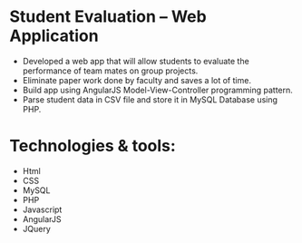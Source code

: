 # Student Evaluation – Web Application
*	Developed a web app that will allow students to evaluate the performance of team mates on group projects. 
*	Eliminate paper work done by faculty and saves a lot of time.
*	Build app using AngularJS Model-View-Controller programming pattern.
*	Parse student data in CSV file and store it in MySQL Database using PHP.


# Technologies  & tools:
* Html
* CSS
* MySQL
* PHP
* Javascript
* AngularJS
* JQuery

